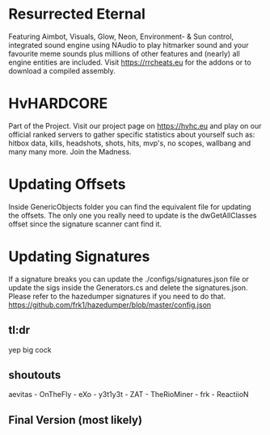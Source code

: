 # Resurrected Eternal
Featuring Aimbot, Visuals, Glow, Neon, Environment- & Sun control, integrated sound engine using NAudio to play hitmarker sound and your favourite meme sounds plus millions of other features and (nearly) all engine entities are included.
Visit https://rrcheats.eu for the addons or to download a compiled assembly.

# HvHARDCORE
Part of the Project. Visit our project page on https://hvhc.eu and play on our official ranked servers to gather specific statistics about yourself such as: hitbox data, kills, headshots, shots, hits, mvp's, no scopes, wallbang and many many more.
Join the Madness.



# Updating Offsets
Inside GenericObjects folder you can find the equivalent file for updating the offsets.
The only one you really need to update is the dwGetAllClasses offset since the signature scanner cant find it.

# Updating Signatures
If a signature breaks you can update the ./configs/signatures.json file or update the sigs inside the Generators.cs and delete the signatures.json. Please refer to the hazedumper signatures if you need to do that. https://github.com/frk1/hazedumper/blob/master/config.json

## tl:dr
yep big cock

## shoutouts

aevitas - OnTheFly - eXo - y3t1y3t - ZAT - TheRioMiner - frk - ReactiioN

## Final Version (most likely)

